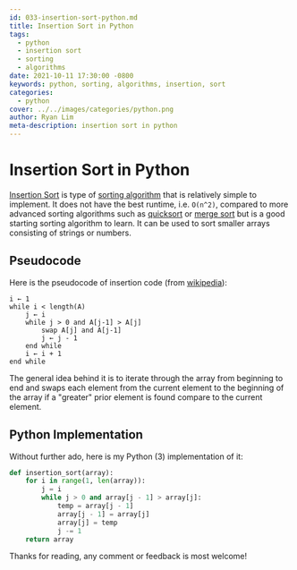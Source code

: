 ```yaml
---
id: 033-insertion-sort-python.md
title: Insertion Sort in Python
tags:
  - python
  - insertion sort
  - sorting
  - algorithms
date: 2021-10-11 17:30:00 -0800
keywords: python, sorting, algorithms, insertion, sort
categories:
  - python
cover: ../../images/categories/python.png
author: Ryan Lim
meta-description: insertion sort in python
---
```


# Insertion Sort in Python

[Insertion Sort](https://en.wikipedia.org/wiki/Insertion_sort) is type of [sorting algorithm](https://en.wikipedia.org/wiki/Sorting_algorithm) that is relatively simple to implement. It does not have the best runtime, i.e. `O(n^2)`, compared to more advanced sorting algorithms such as [quicksort](https://en.wikipedia.org/wiki/Quicksort) or [merge sort](https://en.wikipedia.org/wiki/Merge_sort) but is a good starting sorting algorithm to learn. It can be used to sort smaller arrays consisting of strings or numbers.

## Pseudocode

Here is the pseudocode of insertion code (from [wikipedia](https://en.wikipedia.org/wiki/Insertion_sort#Algorithm)):

```
i ← 1
while i < length(A)
    j ← i
    while j > 0 and A[j-1] > A[j]
        swap A[j] and A[j-1]
        j ← j - 1
    end while
    i ← i + 1
end while
```

The general idea behind it is to iterate through the array from beginning to end and swaps each element from the current element to the beginning of the array if a "greater" prior element is found compare to the current element.

## Python Implementation

Without further ado, here is my Python (3) implementation of it:

```python
def insertion_sort(array):
    for i in range(1, len(array)):
        j = i
        while j > 0 and array[j - 1] > array[j]:
            temp = array[j - 1]
            array[j - 1] = array[j]
            array[j] = temp
            j -= 1
    return array
```

Thanks for reading, any comment or feedback is most welcome!
